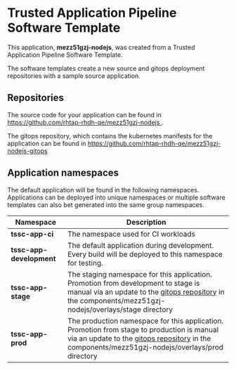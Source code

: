 # Trusted Application Pipeline Software Template

This application, **mezz51gzj-nodejs**, was created from a Trusted Application Pipeline Software Template.

The software templates create a new source and gitops deployment repositories with a sample source application. 

## Repositories

The source code for your application can be found in [https://github.com/rhtap-rhdh-qe/mezz51gzj-nodejs ](https://github.com/rhtap-rhdh-qe/mezz51gzj-nodejs ).
 
The gitops repository, which contains the kubernetes manifests for the application can be found in 
[https://github.com/rhtap-rhdh-qe/mezz51gzj-nodejs-gitops ](https://github.com/rhtap-rhdh-qe/mezz51gzj-nodejs-gitops ) 

## Application namespaces 

The default application will be found in the following namespaces. Applications can be deployed into unique namespaces or multiple software templates can also bet generated into the same group namespaces.  

|  Namespace   |  Description   |  
| -------- | -------- |
| **tssc-app-ci** | The namespace used for CI workloads |
| **tssc-app-development** | The default application during development. Every build will be deployed to this namespace for testing. |
| **tssc-app-stage** | The staging namespace for this application. Promotion from development to stage is manual via an update to the [gitops repository](https://github.com/rhtap-rhdh-qe/mezz51gzj-nodejs-gitops ) in the components/mezz51gzj-nodejs/overlays/stage directory |
| **tssc-app-prod** | The production namespace for this application. Promotion from stage to production is manual via an update to the [gitops repository](https://github.com/rhtap-rhdh-qe/mezz51gzj-nodejs-gitops ) in the components/mezz51gzj-nodejs/overlays/prod directory |